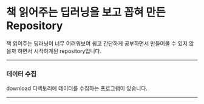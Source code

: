 # 책 읽어주는 딥러닝을 보고 꼽혀 만든 Repository
책 읽어주는 딥러닝이 너무 어려워보여 쉽고 간단하게 공부하면서 만들어볼 수 있지 않을까 하면서 시작하게된 repository입니다.

* * *

### 데이터 수집
download 디렉토리에 데이터를 수집하는 프로그램이 있습니다.

* * *
